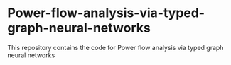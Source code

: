# Power-flow-analysis-via-typed-graph-neural-networks
This repository contains the code for Power flow analysis via typed graph neural networks 
